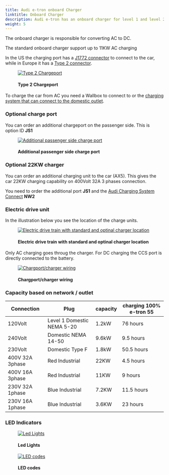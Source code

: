 ```yaml
---
title: Audi e-tron onboard Charger
linktitle: Onboard Charger
description: Audi e-tron has an onboard charger for level 1 and level 2 charging.
weight: 5
---
```

<!-- markdownlint-disable MD033 -->

The onboard charger is responsible for converting AC to DC.

The standard onboard charger support up to 11KW AC charging

In the US the charging port has a [J1772 connector](https://en.wikipedia.org/wiki/SAE_J1772) to connect to the car, while in Europe it has a [Type 2 connector](https://en.wikipedia.org/wiki/Type_2_connector).

<figure>
    <a href="https://media.electrichasgoneaudi.net/multimedia/models/e-tron/technology/onboardcharger/chargeport_left.jpg">
        <img src="https://media.electrichasgoneaudi.net/multimedia/models/e-tron/technology/onboardcharger/chargeport_lefts.jpg"
        alt="Type 2 Chargeport" title="Type 2 Chargeport">
    </a>
    <figcaption><h4>Type 2 Chargeport</h4></figcaption>
</figure>

To charge the car from AC you need a Wallbox to connect to or the [charging system that can connect to the domestic outlet](../chargingsystem).

### Optional charge port

You can order an additional chargeport on the passenger side. This is option ID **JS1**

<figure>
    <a href="https://media.electrichasgoneaudi.net/multimedia/models/e-tron/technology/onboardcharger/chargeport_right.jpg">
        <img src="https://media.electrichasgoneaudi.net/multimedia/models/e-tron/technology/onboardcharger/chargeport_rights.jpg"
        alt="Additional passenger side charge port" title="Additional passenger side charge port">
    </a>
    <figcaption><h4>Additional passenger side charge port</h4></figcaption>
</figure>

### Optional 22KW charger

You can order an additional charging unit to the car (AX5). This gives the car 22KW charging capability on 400Volt 32A 3 phases connection.

You need to order the additional port **JS1** and the [Audi Charging System Connect](/models/e-tron/technology/chargingsystem/#e-tron-charging-system-connect) **NW2**

### Electric drive unit

In the illustration below you see the location of the charge units.

<figure>
    <a href="https://media.electrichasgoneaudi.net/multimedia/models/e-tron/technology/onboardcharger/electricdrivetrain.jpg">
        <img src="https://media.electrichasgoneaudi.net/multimedia/models/e-tron/technology/onboardcharger/electricdrivetrains.jpg"
        alt="Electric drive train with standard and optinal charger location" title="Electric drive train with standard and optinal charger location">
    </a>
    <figcaption><h4>Electric drive train with standard and optinal charger location</h4></figcaption>
</figure>

Only AC charging goes throug the charger. For DC charging the CCS port is directly connected to the battery.

<figure>
    <a href="https://media.electrichasgoneaudi.net/multimedia/models/e-tron/technology/onboardcharger/wiringdiagram.jpg">
        <img src="https://media.electrichasgoneaudi.net/multimedia/models/e-tron/technology/onboardcharger/wiringdiagrams.jpg"
        alt="Chargport/charger wiring" title="Chargport/charger wiring">
    </a>
    <figcaption><h4>Chargport/charger wiring</h4></figcaption>
</figure>

### Capacity based on network / outlet

| Connection | Plug  | capacity | charging 100%  e-tron 55 |
| ------| ------| ---- |------- |
| 120Volt | Level 1 Domestic NEMA 5-20 | 1.2kW |  76 hours |
| 240Volt | Domestic NEMA 14-50 | 9.6kW |  9.5 hours |
| 230Volt | Domestic Type F | 1.8kW |  50.5 hours |
| 400V 32A 3phase | Red Industrial |  22KW | 4.5 hours |
| 400V 16A 3phase | Red Industrial |  11KW | 9 hours |
| 230V 32A 1phase | Blue Industrial |  7.2KW | 11.5 hours |
| 230V 16A 1phase | Blue Industrial |  3.6KW | 23 hours |


### LED Indicators

<figure>
    <a href="https://media.electrichasgoneaudi.net/multimedia/models/e-tron/technology/onboardcharger/ledlights.jpg">
        <img src="https://media.electrichasgoneaudi.net/multimedia/models/e-tron/technology/onboardcharger/ledlightss.jpg"
        alt="Led Lights" title="Led Lights">
    </a>
    <figcaption><h4>Led Lights</h4></figcaption>
</figure>

<figure>
    <a href="https://media.electrichasgoneaudi.net/multimedia/models/e-tron/technology/onboardcharger/ledoverview.jpg">
        <img src="https://media.electrichasgoneaudi.net/multimedia/models/e-tron/technology/onboardcharger/ledoverviews.jpg"
        alt="LED codes" title="LED codes">
    </a>
    <figcaption><h4>LED codes</h4></figcaption>
</figure>
